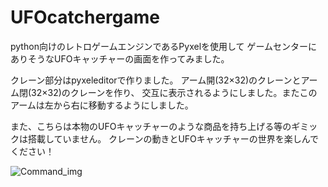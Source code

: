 # UFOcatchergame

python向けのレトロゲームエンジンであるPyxelを使用して
ゲームセンターにありそうなUFOキャッチャーの画面を作ってみました。

クレーン部分はpyxeleditorで作りました。
アーム開(32×32)のクレーンとアーム閉(32×32)のクレーンを作り、
交互に表示されるようにしました。またこのアームは左から右に移動するようにしました。

また、こちらは本物のUFOキャッチャーのような商品を持ち上げる等のギミックは搭載していません。
クレーンの動きとUFOキャッチャーの世界を楽しんでください！

![Command_img](UFOcathergame1.png)

